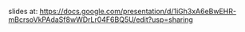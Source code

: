 slides at: https://docs.google.com/presentation/d/1iGh3xA6eBwEHR-mBcrsoVkPAdaSf8wWDrLr04F6BQ5U/edit?usp=sharing
